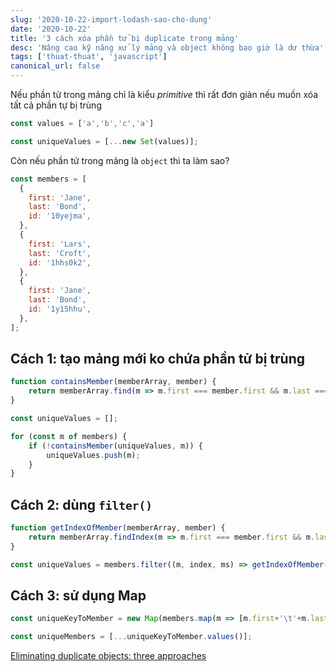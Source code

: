 ```yaml
---
slug: '2020-10-22-import-lodash-sao-cho-dung'
date: '2020-10-22'
title: '3 cách xóa phần tử bị duplicate trong mảng'
desc: 'Nâng cao kỹ năng xử lý mảng và object không bao giờ là dư thừa'
tags: ['thuat-thuat', 'javascript']
canonical_url: false
---
```



Nếu phần tử trong mảng chỉ là kiểu *primitive* thì rất đơn giản nếu muốn xóa tất cả phần tự bị trùng

```js
const values = ['a','b','c','a']

const uniqueValues = [...new Set(values)];
```

Còn nếu phần tử trong mảng là `object` thì ta làm sao?

```js
const members = [
  {
    first: 'Jane',
    last: 'Bond',
    id: '10yejma',
  },
  {
    first: 'Lars',
    last: 'Croft',
    id: '1hhs0k2',
  },
  {
    first: 'Jane',
    last: 'Bond',
    id: '1y15hhu',
  },
];
```

## Cách 1: tạo mảng mới ko chứa phần tử bị trùng

```js
function containsMember(memberArray, member) {
    return memberArray.find(m => m.first === member.first && m.last === member.last)
}

const uniqueValues = [];

for	(const m of members) {
    if (!containsMember(uniqueValues, m)) {
        uniqueValues.push(m);
    }
}
```

## Cách 2: dùng `filter()`

```js
function getIndexOfMember(memberArray, member) {
    return memberArray.findIndex(m => m.first === member.first && m.last === member.last)
}

const uniqueValues = members.filter((m, index, ms) => getIndexOfMember(ms, m) === index);
```

## Cách 3: sử dụng Map

```js
const uniqueKeyToMember = new Map(members.map(m => [m.first+'\t'+m.last, m]));

const uniqueMembers = [...uniqueKeyToMember.values()]; 
```

[Eliminating duplicate objects: three approaches](https://2ality.com/2020/07/eliminating-duplicate-objects.html)



